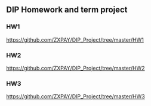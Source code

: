 ## DIP Homework and term project

### HW1
https://github.com/ZXPAY/DIP_Project/tree/master/HW1

### HW2
https://github.com/ZXPAY/DIP_Project/tree/master/HW2

### HW3
https://github.com/ZXPAY/DIP_Project/tree/master/HW3
